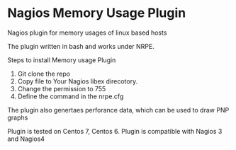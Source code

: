 # Nagios Memory Usage Plugin
Nagios plugin for memory usages of linux based hosts


The plugin written in bash and works under NRPE.

 Steps to install Memory usage Plugin
 1) Git clone the repo
 2) Copy file to Your Nagios libex direcotory.
 3) Change the permission to 755
 4) Define the command in the nrpe.cfg
 
 
 The plugin also genertaes perforance data, which can be used to draw PNP graphs
 
 Plugin is tested on Centos 7, Centos 6. Plugin is compatible with Nagios 3 and Nagios4 

